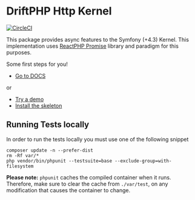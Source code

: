 # DriftPHP Http Kernel

[![CircleCI](https://circleci.com/gh/driftphp/http-kernel.svg?style=svg)](https://circleci.com/gh/driftphp/http-kernel)

This package provides async features to the Symfony (+4.3) Kernel. This
implementation uses [ReactPHP Promise](https://github.com/reactphp/promise) 
library and paradigm for this purposes.

Some first steps for you!

- [Go to DOCS](https://driftphp.io/#/?id=the-http-kernel)

or

- [Try a demo](https://github.com/driftphp/demo)
- [Install the skeleton](https://github.com/driftphp/skeleton)

## Running Tests locally ##

In order to run the tests locally you must use one of the following snippet
```
composer update -n --prefer-dist
rm -Rf var/*
php vendor/bin/phpunit --testsuite=base --exclude-group=with-filesystem
```
__Please note:__ `phpunit` caches the compiled container when it runs. Therefore, make sure to clear the cache from `./var/test`, on any modification that causes the container to change.

